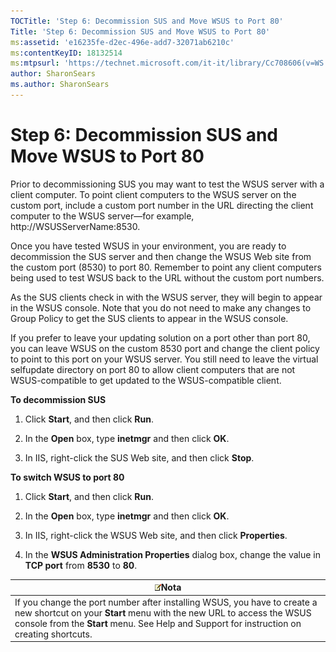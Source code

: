```yaml
---
TOCTitle: 'Step 6: Decommission SUS and Move WSUS to Port 80'
Title: 'Step 6: Decommission SUS and Move WSUS to Port 80'
ms:assetid: 'e16235fe-d2ec-496e-add7-32071ab6210c'
ms:contentKeyID: 18132514
ms:mtpsurl: 'https://technet.microsoft.com/it-it/library/Cc708606(v=WS.10)'
author: SharonSears
ms.author: SharonSears
---
```


Step 6: Decommission SUS and Move WSUS to Port 80
=================================================

Prior to decommissioning SUS you may want to test the WSUS server with a client computer. To point client computers to the WSUS server on the custom port, include a custom port number in the URL directing the client computer to the WSUS server—for example, http://WSUSServerName:8530.

Once you have tested WSUS in your environment, you are ready to decommission the SUS server and then change the WSUS Web site from the custom port (8530) to port 80. Remember to point any client computers being used to test WSUS back to the URL without the custom port numbers.

As the SUS clients check in with the WSUS server, they will begin to appear in the WSUS console. Note that you do not need to make any changes to Group Policy to get the SUS clients to appear in the WSUS console.

If you prefer to leave your updating solution on a port other than port 80, you can leave WSUS on the custom 8530 port and change the client policy to point to this port on your WSUS server. You still need to leave the virtual selfupdate directory on port 80 to allow client computers that are not WSUS-compatible to get updated to the WSUS-compatible client.

**To decommission SUS**
1.  Click **Start**, and then click **Run**.

2.  In the **Open** box, type **inetmgr** and then click **OK**.

3.  In IIS, right-click the SUS Web site, and then click **Stop**.

**To switch WSUS to port 80**
1.  Click **Start**, and then click **Run**.

2.  In the **Open** box, type **inetmgr** and then click **OK**.

3.  In IIS, right-click the WSUS Web site, and then click **Properties**.

4.  In the **WSUS Administration Properties** dialog box, change the value in **TCP port** from **8530** to **80**.

| ![](/security-updates/images/Cc708606.note(WS.10).gif)Nota                                                                                                                                                                          |
|------------------------------------------------------------------------------------------------------------------------------------------------------------------------------------------------------------------------------------------------|
| If you change the port number after installing WSUS, you have to create a new shortcut on your **Start** menu with the new URL to access the WSUS console from the **Start** menu. See Help and Support for instruction on creating shortcuts. |
